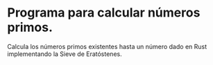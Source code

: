 # Programa para calcular números primos.

Calcula los números primos existentes hasta un número dado en Rust implementando la Sieve de Eratóstenes.